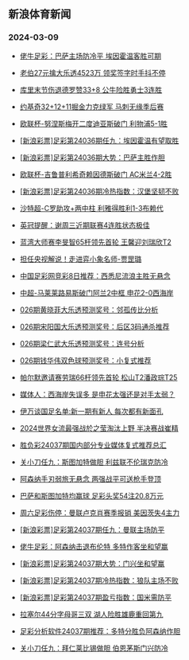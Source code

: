 ## 新浪体育新闻 
### 2024-03-09

+ [佬牛足彩：巴萨主场防冷平 埃因霍温客胜可期](https://sports.sina.com.cn/l/2024-03-08/doc-inamqmiu2444695.shtml)

+ [老伯27元擒大乐透4523万 领奖签字时手抖不停](https://sports.sina.com.cn/l/2024-03-08/doc-inamqezq6928080.shtml)

+ [库里末节伤退德罗赞33+8 公牛险胜勇士3连胜](https://sports.sina.com.cn/basketball/nba/2024-03-08/doc-inamqvxr9024331.shtml)

+ [约基奇32+12+11掘金力克绿军 马刺无缘季后赛](https://sports.sina.com.cn/basketball/nba/2024-03-08/doc-inamqvxn7990037.shtml)

+ [欧联杯-努涅斯梅开二度迪亚斯破门 利物浦5-1胜](https://sports.sina.com.cn/g/pl/2024-03-08/doc-inamqezw2528559.shtml)

+ [[新浪彩票]足彩第24036期任九：埃因霍温有望取胜](https://sports.sina.com.cn/l/2024-03-08/doc-inamqezw2529224.shtml)

+ [[新浪彩票]足彩第24036期大势：巴萨主胜作胆](https://sports.sina.com.cn/l/2024-03-08/doc-inamqezw2529028.shtml)

+ [欧联杯-吉鲁普利希奇赖因德斯破门 AC米兰4-2胜](https://sports.sina.com.cn/g/seriea/2024-03-08/doc-inamqezx9308047.shtml)

+ [[新浪彩票]足彩第24036期冷热指数：汉堡坚韧不败](https://sports.sina.com.cn/l/2024-03-08/doc-inamqezq6932992.shtml)

+ [沙特超-C罗助攻+两中柱 利雅得胜利1-3布赖代](https://sports.sina.com.cn/global/others/2024-03-08/doc-inamqezx9303690.shtml)

+ [英冠提醒：谢周三近期联赛4连胜状态极佳](https://sports.sina.com.cn/l/2024-03-08/doc-inamqvxq2248653.shtml)

+ [蓝湾大师赛李旻智65杆领先首轮 王馨迎刘瑞欣T2](https://sports.sina.com.cn/golf/lpga/2024-03-08/doc-inamqmis8162711.shtml)

+ [担任央视解说！走进弈小象名师-贾罡璐](https://sports.sina.com.cn/go/2024-03-08/doc-inamqmis8184872.shtml)

+ [中国足彩网竞彩8日推荐：西悉尼流浪主胜无悬念](https://sports.sina.com.cn/l/2024-03-08/doc-inamqvxr9025480.shtml)

+ [中超-马莱莱路易斯破门阿兰2中框 申花2-0西海岸](https://sports.sina.com.cn/china/j/2024-03-08/doc-inamrnve7743188.shtml)

+ [026期黄晓菲大乐透预测奖号：邻孤传比分析](https://sports.sina.com.cn/l/2024-03-08/doc-inamqvxq2267280.shtml)

+ [026期宋阳国大乐透预测奖号：后区3码通杀推荐](https://sports.sina.com.cn/l/2024-03-08/doc-inamqvxq2265583.shtml)

+ [026期梁仁武大乐透预测奖号：连号分析](https://sports.sina.com.cn/l/2024-03-08/doc-inamqvxq2266995.shtml)

+ [026期钱华伟双色球预测奖号：小复式推荐](https://sports.sina.com.cn/l/2024-03-08/doc-inamqvxr9039411.shtml)

+ [帕尔默邀请赛劳瑞66杆领先首轮 松山T2潘政琮T25](https://sports.sina.com.cn/golf/pgatour/2024-03-08/doc-inamqmis8162219.shtml)

+ [媒体人：西海岸失误多 是申花太强还是对手太弱？](https://sports.sina.com.cn/china/j/2024-03-08/doc-inamrtck6944051.shtml)

+ [伊万谈国足名单:新一期有新人 每次都有新面孔](https://sports.sina.com.cn/china/2024-03-08/doc-inamqrrs2355068.shtml)

+ [2024世界女流最强战於之莹淘汰上野 半决赛战崔精](https://sports.sina.com.cn/go/2024-03-08/doc-inamrafs7262471.shtml)

+ [胜负彩24037期国内部分专业媒体复式推荐总汇](https://sports.sina.com.cn/l/2024-03-08/doc-inamqrrs2338928.shtml)

+ [关小刀任九：斯图加特做胆 利兹联不伦瑞克防冷](https://sports.sina.com.cn/l/2024-03-08/doc-inamrafn2180053.shtml)

+ [阿森纳手刃弱旅无悬念 两强战平可送枪手登顶](https://sports.sina.com.cn/l/2024-03-09/doc-inamqrrq8088149.shtml)

+ [巴萨和斯图加特均赢球 足彩头奖54注20.8万元](https://sports.sina.com.cn/l/2024-03-09/doc-inamsqhu1445059.shtml)

+ [周六足彩伤停：曼联卢克肖赛季报销 美因茨失4主力](https://sports.sina.com.cn/l/2024-03-08/doc-inamrafs7262350.shtml)

+ [[新浪彩票]足彩第24037期任九：曼联主场防平](https://sports.sina.com.cn/l/2024-03-09/doc-inamrtcf8692750.shtml)

+ [佬牛足彩：阿森纳击退布伦特 多特作客坐和望赢](https://sports.sina.com.cn/l/2024-03-09/doc-inamsqhy6495945.shtml)

+ [[新浪彩票]足彩第24037期大势：门兴坐和望赢](https://sports.sina.com.cn/l/2024-03-09/doc-inamrtca7633698.shtml)

+ [[新浪彩票]足彩第24037期冷热指数：狼队主场不败](https://sports.sina.com.cn/l/2024-03-09/doc-inamrnvh2017223.shtml)

+ [[新浪彩票]足彩第24037期盈亏指数：国米需防平](https://sports.sina.com.cn/l/2024-03-09/doc-inamrtck6961159.shtml)

+ [拉塞尔44分字母哥三双 湖人险胜雄鹿重回第九](https://sports.sina.com.cn/basketball/nba/2024-03-09/doc-inamsywr8007410.shtml)

+ [足彩分析软件24037期推荐：多特分胜负阿森纳作胆](https://sports.sina.com.cn/l/2024-03-09/doc-inamsqhv8225477.shtml)

+ [关小刀任九：拜仁莱比锡做胆 伯恩茅斯门兴防冷](https://sports.sina.com.cn/l/2024-03-09/doc-inamtfet3933628.shtml)

